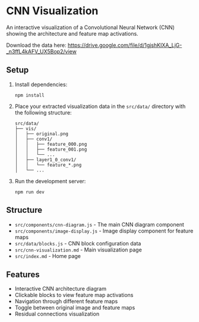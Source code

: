 # CNN Visualization

An interactive visualization of a Convolutional Neural Network (CNN) showing the architecture and feature map activations.

Download the data here:
https://drive.google.com/file/d/1gjshKIXA_LjG-_n3ffL4kAFV_UX5Bop2/view

## Setup

1. Install dependencies:
   ```
   npm install
   ```

2. Place your extracted visualization data in the `src/data/` directory with the following structure:
   ```
   src/data/
   ├── vis/
   │   ├── original.png
   │   ├── conv1/
   │   │   ├── feature_000.png
   │   │   ├── feature_001.png
   │   │   └── ...
   │   ├── layer1_0_conv1/
   │   │   └── feature_*.png
   │   └── ...
   ```

4. Run the development server:
   ```
   npm run dev
   ```

## Structure

- `src/components/cnn-diagram.js` - The main CNN diagram component
- `src/components/image-display.js` - Image display component for feature maps
- `src/data/blocks.js` - CNN block configuration data
- `src/cnn-visualization.md` - Main visualization page
- `src/index.md` - Home page

## Features

- Interactive CNN architecture diagram
- Clickable blocks to view feature map activations
- Navigation through different feature maps
- Toggle between original image and feature maps
- Residual connections visualization
